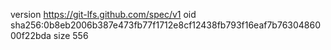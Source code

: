 version https://git-lfs.github.com/spec/v1
oid sha256:0b8eb2006b387e473fb77f1712e8cf12438fb793f16eaf7b7630486000f22bda
size 556
